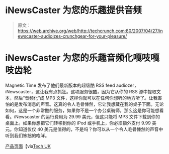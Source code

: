 # iNewsCaster 为您的乐趣提供音频

> 原文：<https://web.archive.org/web/http://techcrunch.com:80/2007/04/27/inewscaster-audioizes-crunchgear-for-your-pleasure/>

# iNewsCaster 为您的乐趣音频化嘎吱嘎吱齿轮

Magnetic Time 发布了他们最新版本的超级酷 RSS feed audiozer，iNewscaster，这让我有点抓狂。这项服务很酷，因为它从你的 RSS 源中提取文本，然后“音频化”成 MP3 文件，这样你就可以在任何你想听的地方听了。让我害怕的是发布消息的声音。这真的令人毛骨悚然，它让我想藏在我的桌子下面。无论如何，这是一个非常酷的服务，如果你不是一个办公桌骑师，那么这是你可能想看看。iNewscaster 的运行费用为 29.99 美元，但这只能将 MP3 文件下载到你的桌面上。如果你想把它们转移到你的 iPod 或手机上，你必须额外支付 9.99 美元。你知道仅仅 40 美元是值得的，不是吗？你可以从一个令人毛骨悚然的声音中听到我们笨拙的咆哮。

[产品页面](https://web.archive.org/web/20130628203031/http://www.magnetictime.com/)【via[Tech UK](https://web.archive.org/web/20130628203031/http://www.tech.co.uk/computing/internet-and-broadband/news/inewscaster-reads-your-rss-feeds-out-loud?articleid=340308669)